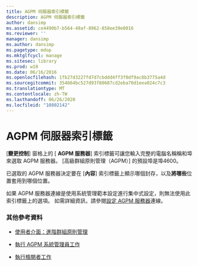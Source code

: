 ```yaml
---
title: AGPM 伺服器索引標籤
description: AGPM 伺服器索引標籤
author: dansimp
ms.assetid: ce4490b7-b564-49af-8962-858ee39e0016
ms.reviewer: ''
manager: dansimp
ms.author: dansimp
ms.pagetype: mdop
ms.mktglfcycl: manage
ms.sitesec: library
ms.prod: w10
ms.date: 06/16/2016
ms.openlocfilehash: 1fb27d3227fd7d7cbddd4ff3f0df9ac8b3775a4d
ms.sourcegitcommit: 354664bc527d93f80687cd2eba70d1eea024c7c3
ms.translationtype: MT
ms.contentlocale: zh-TW
ms.lasthandoff: 06/26/2020
ms.locfileid: "10802142"
---
```

# AGPM 伺服器索引標籤


[**變更控制**] 窗格上的 [ **AGPM 服務器**] 索引標籤可讓您輸入完整的電腦名稱稱和埠來選取 AGPM 服務器。 [高級群組原則管理（AGPM）] 的預設埠是埠4600。

已選取的 AGPM 服務器決定要在 [**內容**] 索引標籤上顯示哪個封存，以及**將哪些**位置套用到哪個位置。

如果 AGPM 服務器連線是使用系統管理範本設定進行集中式設定，則無法使用此索引標籤上的選項。 如需詳細資訊，請參閱[設定 AGPM 服務器](configure-the-agpm-server-connection.md)連線。

### 其他參考資料

-   [使用者介面：進階群組原則管理](user-interface-advanced-group-policy-management.md)

-   [執行 AGPM 系統管理員工作](performing-agpm-administrator-tasks.md)

-   [執行檢閱者工作](performing-reviewer-tasks.md)

 

 





